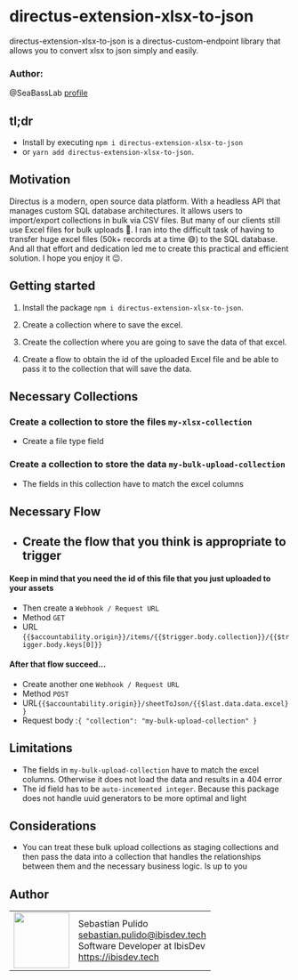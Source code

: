 # directus-extension-xlsx-to-json

directus-extension-xlsx-to-json is a directus-custom-endpoint library that allows you to convert xlsx to json simply and easily.

### Author:

@SeaBassLab [profile](https://github.com/SeaBassLab)

## tl;dr

- Install by executing `npm i directus-extension-xlsx-to-json`
- or `yarn add directus-extension-xlsx-to-json`.

## Motivation

Directus is a modern, open source data platform. With a headless API that manages custom SQL database architectures. It allows users to import/export collections in bulk via CSV files. But many of our clients still use Excel files for bulk uploads 🥹. I ran into the difficult task of having to transfer huge excel files (50k+ records at a time 😅) to the SQL database. And all that effort and dedication led me to create this practical and efficient solution. I hope you enjoy it 😉.

## Getting started

1. Install the package `npm i directus-extension-xlsx-to-json`.

2. Create a collection where to save the excel.

3. Create the collection where you are going to save the data of that excel.

4. Create a flow to obtain the id of the uploaded Excel file and be able to pass it to the collection that will save the data.

## Necessary Collections

### Create a collection to store the files `my-xlsx-collection`

- Create a file type field

### Create a collection to store the data `my-bulk-upload-collection`

- The fields in this collection have to match the excel columns

## Necessary Flow

- ## Create the flow that you think is appropriate to trigger

#### Keep in mind that you need the id of this file that you just uploaded to your assets

- Then create a `Webhook / Request URL`
- Method `GET`
- URL `{{$accountability.origin}}/items/{{$trigger.body.collection}}/{{$trigger.body.keys[0]}}`

#### After that flow succeed...

- Create another one `Webhook / Request URL`
- Method `POST`
- URL`{{$accountability.origin}}/sheetToJson/{{$last.data.data.excel}}`
- Request body :`{ "collection": "my-bulk-upload-collection" }`

## Limitations

- The fields in `my-bulk-upload-collection` have to match the excel columns. Otherwise it does not load the data and results in a 404 error
- The id field has to be `auto-incemented integer`. Because this package does not handle uuid generators to be more optimal and light

## Considerations

- You can treat these bulk upload collections as staging collections and then pass the data into a collection that handles the relationships between them and the necessary business logic. Is up to you

## Author

<table>
  <tr>
    <td>
      <img  src="https://avatars.githubusercontent.com/u/70863556?s=400&v=4"  width="100">
    </td>
    <td>
      Sebastian Pulido
      <br  />
        <a  href="mailto:sebastian.pulido@ibisdev.tech">sebastian.pulido@ibisdev.tech</a>
      <br  />
      Software Developer at IbisDev
      <br  />
        <a  href="https://ibisdev.tech">https://ibisdev.tech</a>
    </td>
  </tr>
</table>
